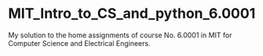# MIT_Intro_to_CS_and_python_6.0001
My solution to the home assignments of course No. 6.0001 in MIT for Computer Science and Electrical Engineers.
